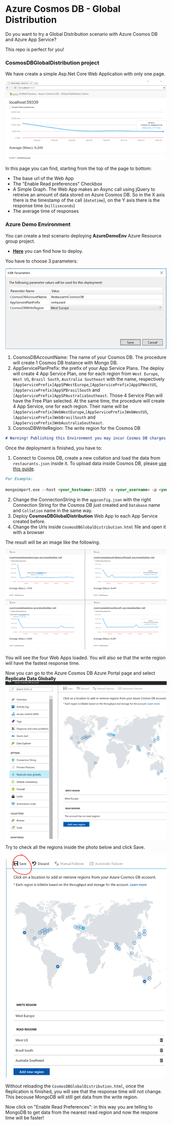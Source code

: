 # Azure Cosmos DB - Global Distribution

Do you want to try a Global Distribution scenario with Azure Cosmos DB and Azure App Service?

This repo is perfect for you!


### CosmosDBGlobalDistribution project

We have create a simple Asp.Net Core Web Application with only one page.

![Image](./Files/Img01.png)

In this page you can find, starting from the top of the page to bottom:
- The base url of the Web App
- The "Enable Read preferences" Checkbox
- A Simple Graph. The Web App makes an Async call using jQuery to retreive an amount of data stored on Azure Cosmos DB. So in the X axis there is the timestamp of the call (`datetime`), on the Y axis there is the response time (`milliseconds`)
- The average time of responses 


### Azure Demo Environment

You can create a test scenario deploying **AzureDemoEnv** Azure Resource group project.

- **[Here](https://docs.microsoft.com/en-us/azure/azure-resource-manager/vs-azure-tools-resource-groups-deployment-projects-create-deploy#deploy-the-resource-group-project-to-azure)** you can find how to deploy. 

You have to choose 3 parameters:

![Image](./Files/Img02.png)

1. CosmosDBAccountName: The name of your Cosmos DB. The procedure will create 1 Cosmos DB Instance with Mongo DB.
2. AppServicePlanPrefix: the prefix of your App Service Plans. 
The deploy will create 4 App Service Plan, one for each region from `West Europe`, `West US`, `Brazil South`, `Australia Southeast` with the name, respectively `[AppServicePrefix]AppSPWestEurope`,`[AppServicePrefix]AppSPWestUS`,`[AppServicePrefix]AppSPBrasilSouth` and `[AppServicePrefix]AppSPAustraliaSoutheast`. Those 4 Service Plan will have the Free Plan selected.
At the same time, the procedure will create 4 App Service, one for each region. Their name will be `[AppServicePrefix]WebWestEurope`,`[AppServicePrefix]WebWestUS`,`[AppServicePrefix]WebBrasilSouth` and `[AppServicePrefix]WebAustraliaSoutheast`.
3. CosmosDBWriteRegion: The write region for the Cosmos DB

```markdown
# Warning! Publishing this Environment you may incur Cosmos DB charges
```

Once the deployment is finished, you have to:

1. Connect to Cosmos DB, create a new collation and load the data from `restaurants.json` inside it. To upload data inside Cosmos DB, please [use this guide](https://github.com/MicrosoftDocs/azure-docs/blob/master/articles/cosmos-db/mongodb-migrate.md).
 
```markdown
For Example:

mongoimport.exe --host <your_hostname>:10255 -u <your_username> -p <your_password> --db <your_database> --collection <your_collection>  --file restaurants.json --numInsertionWorkers 1 --batchSize 1
```

2. Change the ConnectionString in the `appconfig.json` with the right Connection String for the Cosmos DB just created and `Database` name and `Collation` name in the same way.
3. Deploy **CosmosDBGlobalDistribution** Web App to each App Service created before.
4. Change the Urls inside `CosmosDBGlobalDistribution.html` file and open it with a browser


The result will be an image like the following.

![Image](./Files/Img10.png)

You will see the four Web Apps loaded.
You will also se that the write region will have the fastest response time.

Now you can go to the Azure Cosmos DB Azure Portal page and select **Replicate Data Globally**
![Image](./Files/Img03.png)

Try to check all the regions inside the photo below and click Save.

![Image](./Files/Img04.png)

Without reloading the `CosmosDBGlobalDistribution.html`, once the Replication is finished, you will see that the response time will not change.
This becouse MongoDB will still get data from the write region.

Now click on "Enable Read Preferences": in this way you are telling to MongoDB to get data from the nearest read region and now the respone time will be faster!